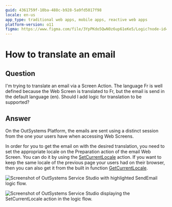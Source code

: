 ```yaml
---
guid: 4361759f-10ba-488c-b928-5a9fd5017f98
locale: en-us
app_type: traditional web apps, mobile apps, reactive web apps
platform-version: o11
figma: https://www.figma.com/file/3YpPKdo5QwN0z6up61eKe5/Logic?node-id=842:248
---
```


# How to translate an email

## Question

I'm trying to translate an email via a Screen Action. The language Fr is well defined because the Web Screen is translated to Fr, but the email is send in the default language (en). Should I add logic for translation to be supported?

## Answer

On the OutSystems Platform, the emails are sent using a distinct session from the one your users have when accessing Web Screens.

In order for you to get the email on with the desired translation, you need to set the appropriate locale on the Preparation action of the email Web Screen. You can do it by using the [SetCurrentLocale](http://www.outsystems.com/help/servicestudio/9.0/Language_Reference/System_Actions_and_Functions/SetCurrentLocale_Action.htm) action. If you want to keep the same locale of the previous page your users had on their browser, then you can also get it from the built in function [GetCurrentLocale](http://www.outsystems.com/help/servicestudio/9.0/Language_Reference/Built_in_Functions/Environment_Functions/GetCurrentLocale_Function.htm).

![Screenshot of OutSystems Service Studio with highlighted SendEmail logic flow.](images/How-to-translate-an-email_0.png "OutSystems Service Studio showing the SendEmail logic")

![Screenshot of OutSystems Service Studio displaying the SetCurrentLocale action in the logic flow.](images/How-to-translate-an-email_1.png "OutSystems Service Studio with SetCurrentLocale action")